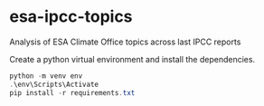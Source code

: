 # esa-ipcc-topics
Analysis of ESA Climate Office topics across last IPCC reports

Create a python virtual environment and install the dependencies.
```PowerShell
python -m venv env
.\env\Scripts\Activate
pip install -r requirements.txt